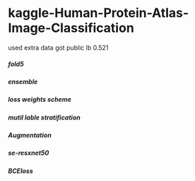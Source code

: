# kaggle-Human-Protein-Atlas-Image-Classification
used extra data got public lb 0.521 
##### fold5
##### ensemble
##### loss weights scheme
##### mutil lable stratification
##### Augmentation
##### se-resxnet50
##### BCEloss
